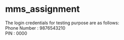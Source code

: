 # mms_assignment

The login credentials for testing purpose are as follows:   
Phone Number : 9876543210 \
PIN : 0000  

